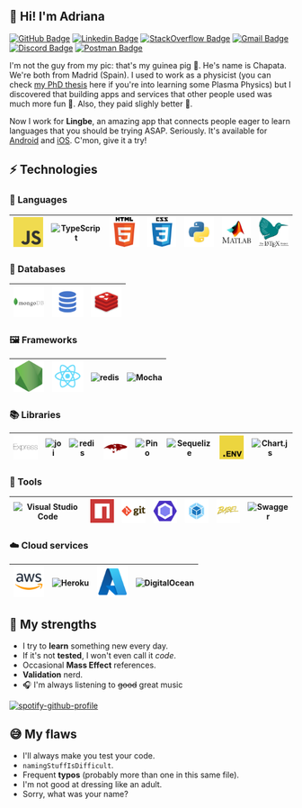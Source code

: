 ## :wave: Hi! I'm Adriana

[![GitHub Badge](https://img.shields.io/badge/-@amda-phd?style=flat-square&logo=GitHub&logoColor=white&color=blueviolet)](https://github.com/amda-phd)
[![Linkedin Badge](https://img.shields.io/badge/-Adriana%20Martin%20de%20Aguilera-blue?style=flat-square&logo=Linkedin&logoColor=white&link=https://www.linkedin.com/in/amda/)](https://www.linkedin.com/in/amda/)
[![StackOverflow Badge](https://img.shields.io/badge/-Stack%20Overflow-FE7A16?style=flat-square&logo=Stack-Overflow&logoColor=white)](https://stackoverflow.com/users/14979932/amda?tab=profile)
[![Gmail Badge](https://img.shields.io/badge/-adrianamdeaguilera@gmail.com-c14438?style=flat-square&logo=Gmail&logoColor=white&link=mailto:kanna6501@gmail.com)](mailto:adrianamdeaguilera@gmail.com)
[![Discord Badge](https://img.shields.io/badge/-amda-5865F2?style=flat-square&logo=Discord&logoColor=white)](https://discordapp.com/users/amda#5788/)
[![Postman Badge](https://img.shields.io/badge/-amdaPhD-f56d24?style=flat-square&logo=Postman&logoColor=white)](https://www.postman.com/amda)

I'm not the guy from my pic: that's my guinea pig :hamster:. He's name is Chapata. We're both from Madrid (Spain). I used to work as a physicist (you can check [my PhD thesis](https://e-archivo.uc3m.es/handle/10016/24978) here if you're into learning some Plasma Physics) but I discovered that building apps and services that other people used was much more fun :tada:. Also, they paid slighly better :money_with_wings:.

Now I work for **Lingbe**, an amazing app that connects people eager to learn languages that you should be trying ASAP. Seriously. It's available for [Android](https://play.google.com/store/apps/details?id=com.lingbe.app&hl=en&gl=US) and [iOS](https://apps.apple.com/us/app/lingbe/id1061633775). C'mon, give it a try!

## ⚡ Technologies

### :speech_balloon: Languages

| <img alt="JavaScript" title="JavaScript" width="55px" src="https://raw.githubusercontent.com/github/explore/master/topics/javascript/javascript.png"> | <img alt="TypeScript" title="TypeScript" width="55px" src="https://upload.wikimedia.org/wikipedia/commons/thumb/4/4c/Typescript_logo_2020.svg/768px-Typescript_logo_2020.svg.png?20210506173343"> | <img title="HTML" alt="HTML" width="55px" src="https://raw.githubusercontent.com/github/explore/master/topics/html/html.png"> | <img title="CSS" alt="CSS" width="55px" src="https://raw.githubusercontent.com/github/explore/master/topics/css/css.png"> | <img title="Python" alt="Python" width="55px" src="https://raw.githubusercontent.com/github/explore/master/topics/python/python.png" /> | <img title="MatLab" alt="MatLab" width="55px" src="https://raw.githubusercontent.com/github/explore/master/topics/matlab/matlab.png"> | <img title="LaTeX" alt="LaTeX" width="55px" src="https://raw.githubusercontent.com/github/explore/master/topics/latex/latex.png"> |
| ----------------------------------------------------------------------------------------------------------------------------------------------------- | ------------------------------------------------------------------------------------------------------------------------------------------------------------------------------------------------- | ----------------------------------------------------------------------------------------------------------------------------- | ------------------------------------------------------------------------------------------------------------------------- | --------------------------------------------------------------------------------------------------------------------------------------- | ------------------------------------------------------------------------------------------------------------------------------------- | --------------------------------------------------------------------------------------------------------------------------------- |

### :floppy_disk: Databases

| <img title="MongoDB" alt="MongoDB" width="55px" src="https://raw.githubusercontent.com/github/explore/master/topics/mongodb/mongodb.png"> | <img title="SQL" alt="SQL" width="55px" src="https://raw.githubusercontent.com/github/explore/master/topics/sql/sql.png"> | <img title="redis" alt="redis" width="55px" src="https://raw.githubusercontent.com/github/explore/master/topics/redis/redis.png"> |
| ----------------------------------------------------------------------------------------------------------------------------------------- | ------------------------------------------------------------------------------------------------------------------------- | --------------------------------------------------------------------------------------------------------------------------------- |

### 🖼️ Frameworks

| <img title="Node.js" alt="Node.js" width="55px" src="https://raw.githubusercontent.com/github/explore/master/topics/nodejs/nodejs.png"> | <img title="React" alt="React" width="55px" src="https://raw.githubusercontent.com/github/explore/master/topics/react/react.png"> | <img title="redis" alt="redis" width="55px" src="https://seeklogo.com/images/J/jest-logo-F9901EBBF7-seeklogo.com.png"> | <img title="Mocha" alt="Mocha" width="55px" src="https://camo.githubusercontent.com/58045a79a69afea4cab1cea6def6d911fba3956cf5fd683addf41c032aa64088/68747470733a2f2f636c6475702e636f6d2f78465646784f696f41552e737667"> |
| --------------------------------------------------------------------------------------------------------------------------------------- | --------------------------------------------------------------------------------------------------------------------------------- | ---------------------------------------------------------------------------------------------------------------------- | ----------------------------------------------------------------------------------------------------------------------------------------------------------------------------------------------------------------------- |

### :books: Libraries

| <img title="Express" alt="Express" width="55px" src="https://raw.githubusercontent.com/github/explore/master/topics/express/express.png"> | <img title="joi" alt="joi" height="55px" src="https://hapi.dev/img/hapi.svg"> | <img title="redis" alt="redis" width="55px" src="https://joi.dev/img/joiLogo.jpg"> | <img title="Mongoose" alt="Mongoose" width="55px" src="https://raw.githubusercontent.com/github/explore/master/topics/mongoose/mongoose.png"> | <img title="Pino" alt="Pino" width="55px" src="https://getpino.io/pino-tree.png"> | <img title="Sequelize" alt="Sequelize" width="55px" src="https://brandslogos.com/wp-content/uploads/images/sequelize-logo-vector.svg"> | <img title="dotenv" alt="dotenv" width="55px" src="https://raw.githubusercontent.com/motdotla/dotenv/master/dotenv.png"> | <img title="Chart.js" alt="Chart.js" width="55px" src="https://www.chartjs.org/img/chartjs-logo.svg"> |
| ----------------------------------------------------------------------------------------------------------------------------------------- | ----------------------------------------------------------------------------- | ---------------------------------------------------------------------------------- | --------------------------------------------------------------------------------------------------------------------------------------------- | --------------------------------------------------------------------------------- | -------------------------------------------------------------------------------------------------------------------------------------- | ------------------------------------------------------------------------------------------------------------------------ | ----------------------------------------------------------------------------------------------------- |

### :wrench: Tools

| <img title="Visual Studio Code" alt="Visual Studio Code" width="55px" src="https://upload.wikimedia.org/wikipedia/commons/thumb/9/9a/Visual_Studio_Code_1.35_icon.svg/768px-Visual_Studio_Code_1.35_icon.svg.png?20210804221519"> | <img title="npm" alt="npm" width="55px" src="https://raw.githubusercontent.com/github/explore/master/topics/npm/npm.png"> | <img title="Git" alt="Git" width="55px" src="https://raw.githubusercontent.com/github/explore/master/topics/git/git.png"> | <img title="ESlint" alt="ESlint" width="55px" src="https://raw.githubusercontent.com/github/explore/master/topics/eslint/eslint.png"> | <img title="Webpack" alt="Webpack" width="55px" src="https://raw.githubusercontent.com/github/explore/master/topics/webpack/webpack.png"> | <img title="Babel" alt="Babel" width="55px" src="https://raw.githubusercontent.com/github/explore/master/topics/babel/babel.png"> | <img title="Swagger" alt="Swagger" width="55px" src="https://upload.wikimedia.org/wikipedia/commons/a/ab/Swagger-logo.png"> |
| --------------------------------------------------------------------------------------------------------------------------------------------------------------------------------------------------------------------------------- | ------------------------------------------------------------------------------------------------------------------------- | ------------------------------------------------------------------------------------------------------------------------- | ------------------------------------------------------------------------------------------------------------------------------------- | ----------------------------------------------------------------------------------------------------------------------------------------- | --------------------------------------------------------------------------------------------------------------------------------- | --------------------------------------------------------------------------------------------------------------------------- |

### :cloud: Cloud services

| <img alt="AWS" title="AWS" width="55px" src="https://raw.githubusercontent.com/github/explore/master/topics/aws/aws.png"> | <img title="Heroku" alt="Heroku" width="55px" src="https://img.icons8.com/color/48/000000/heroku.png"> | <img title="Microsoft Azure" alt="Microsoft Azure" width="55px" src="https://raw.githubusercontent.com/github/explore/master/topics/azure/azure.png"> | <img title="DigitalOcean" alt="DigitalOcean" width="55px" src="https://cdn.worldvectorlogo.com/logos/digitalocean-icon-1.svg"> |
| ------------------------------------------------------------------------------------------------------------------------- | ------------------------------------------------------------------------------------------------------ | ----------------------------------------------------------------------------------------------------------------------------------------------------- | ------------------------------------------------------------------------------------------------------------------------------ |

## :muscle: My strengths

- I try to **learn** something new every day.
- If it's not **tested**, I won't even call it _code_.
- Occasional **Mass Effect** references.
- **Validation** nerd.
- :headphones: I'm always listening to ~~good~~ great music

[![spotify-github-profile](https://spotify-github-profile.vercel.app/api/view?uid=the.lost.dreamer&cover_image=true&theme=default)](https://github.com/kittinan/spotify-github-profile)

## :sweat_smile: My flaws

- I'll always make you test your code.
- `namingStuffIsDifficult`.
- Frequent **typos** (probably more than one in this same file).
- I'm not good at dressing like an adult.
- Sorry, what was your name?

